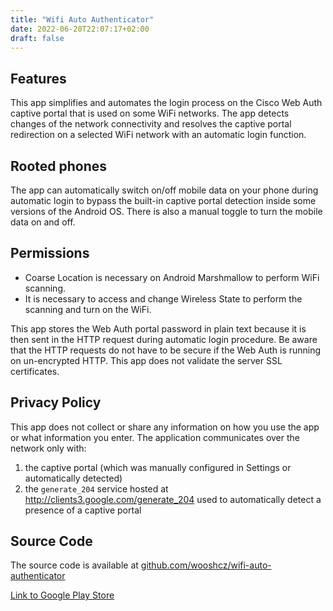 ```yaml
---
title: "Wifi Auto Authenticator"
date: 2022-06-20T22:07:17+02:00
draft: false
---
```


## Features
This app simplifies and automates the login process on the Cisco Web Auth captive portal that is used on some WiFi networks. The app detects changes of the network connectivity and resolves the captive portal redirection on a selected WiFi network with an automatic login function.


## Rooted phones
The app can automatically switch on/off mobile data on your phone during automatic login to bypass the built-in captive portal detection inside some versions of the Android OS. There is also a manual toggle to turn the mobile data on and off.


## Permissions
- Coarse Location is necessary on Android Marshmallow to perform WiFi scanning.
- It is necessary to access and change Wireless State to perform the scanning and turn on the WiFi.


This app stores the Web Auth portal password in plain text because it is then sent in the HTTP request during automatic login procedure. Be aware that the HTTP requests do not have to be secure if the Web Auth is running on un-encrypted HTTP. This app does not validate the server SSL certificates.

## Privacy Policy
This app does not collect or share any information on how you use the app or what information you enter. The application communicates over the network only with:
1. the captive portal (which was manually configured in Settings or automatically detected)
2. the `generate_204` service hosted at http://clients3.google.com/generate_204 used to automatically detect a presence of a captive portal

## Source Code
The source code is available at [github.com/wooshcz/wifi-auto-authenticator](https://github.com/wooshcz/wifi-auto-authenticator)

[Link to Google Play Store](https://play.google.com/store/apps/details?id=com.woosh.wifiautoaut)